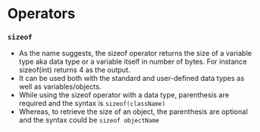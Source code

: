 # Operators 

### `sizeof`
* As the name suggests, the sizeof operator returns the size of a variable type aka data type or a variable itself in number of bytes. For instance sizeof(int) returns 4 as the output.
* It can be used both with the standard and user-defined data types as well as variables/objects.
* While using the sizeof operator with a data type, parenthesis are required and the syntax is `sizeof(className)`
* Whereas, to retrieve the size of an object, the parenthesis are optional and the syntax could be `sizeof objectName`
